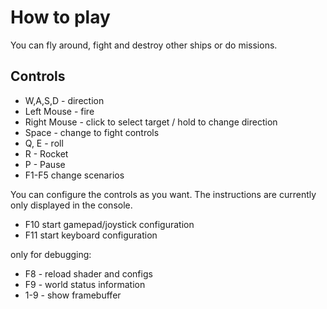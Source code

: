 How to play
===========

You can fly around, fight and destroy other ships or do missions.

## Controls

* W,A,S,D - direction
* Left Mouse - fire
* Right Mouse - click to select target / hold to change direction
* Space - change to fight controls
* Q, E - roll
* R - Rocket
* P - Pause
* F1-F5 change scenarios

You can configure the controls as you want. The instructions are currently only displayed in the console.

* F10 start gamepad/joystick configuration
* F11 start keyboard configuration

only for debugging:

* F8 - reload shader and configs
* F9 - world status information
* 1-9 - show framebuffer

